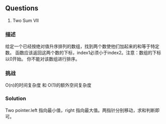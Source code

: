 ## Questions
1. Two Sum VII
### 描述
  给定一个已经按绝对值升序排列的数组，找到两个数使他们加起来的和等于特定数。
  函数应该返回这两个数的下标，index1必须小于index2。注意：数组的下标以0开始。
  你不能对该数组进行排序。
  ### 挑战
  O(n)的时间复杂度 和 O(1)的额外空间复杂度
  ### Solution
  Two pointer.left 指向最小值，right 指向最大值。两指针分别移动，求和判断即可。